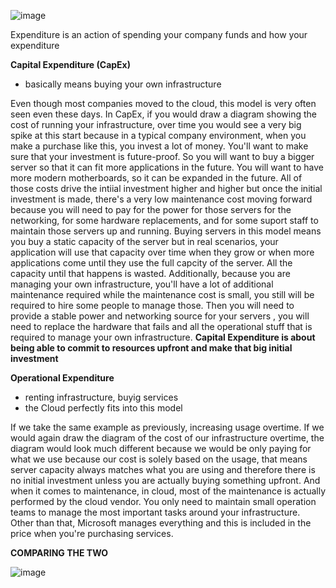 
![image](https://github.com/user-attachments/assets/627da449-50f0-445d-a732-1bc673d6f32b)


Expenditure is an action of spending your company funds and how your expenditure

**Capital Expenditure (CapEx)**
- basically means buying your own infrastructure

Even though most companies moved to the cloud, this model is very often seen even these days. In CapEx, if you would draw a diagram showing the cost of running your infrastructure, over time you would see a very big spike at this start because in a typical company environment, when you make a purchase like this, you invest a lot of money. You'll want to make sure that your investment is future-proof. So you will want to buy a bigger server so that it can fit more applications in the future. You will want to have more modern motherboards, so it can be expanded in the future. All of those costs drive the intiial investment higher and higher but once the initial investment is made, there's a very low maintenance cost moving forward because you will need to pay for the power for those servers for the networking, for some hardware replacements, and for some suport staff to maintain those servers up and running. Buying servers in this model means you buy a static capacity of the server but in real scenarios, your application will use that capacity over time when they grow or when more applications come until they use the full capcity of the server. All the capacity until that happens is wasted. Additionally, because you are managing your own infrastructure, you'll have a lot of additional maintenance required while the maintenance cost is small, you still will be required to hire some people to manage those. Then you will need to provide a stable power and networking source for your servers , you will need to replace the hardware that fails and all the operational stuff that is required to manage your own infrastructure. 
**Capital Expenditure is about being able to commit to resources upfront and make that big initial investment**




**Operational Expenditure**
- renting infrastructure, buyig services
-  the Cloud perfectly fits into this model


If we take the same example as previously, increasing usage overtime. If we would again draw the diagram of the cost of our infrastructure overtime, the diagram would look much different because we would be only paying for what we use because our cost is solely based on the usage, that means server capacity always matches what you are using and therefore there is no initial investment unless you are actually buying something upfront. And when it comes to maintenance, in cloud, most of the maintenance is actually performed by the cloud vendor. You only need to maintain small operation teams to manage the most important tasks around your infrastructure. Other than that, Microsoft manages everything and this is included in the price when you're purchasing services.



**COMPARING THE TWO**

![image](https://github.com/user-attachments/assets/9fc62676-7b53-4f44-a16b-3768653e8a67)
